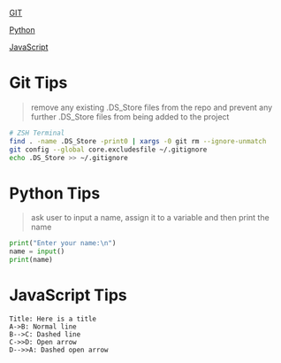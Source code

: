 [GIT](#git-tips)

[Python](#python-tips)

[JavaScript](#javascript-tips)


# Git Tips

 > remove any existing .DS_Store files from the repo and prevent any further .DS_Store files from being added to the project

```bash {.line-numbers}
# ZSH Terminal
find . -name .DS_Store -print0 | xargs -0 git rm --ignore-unmatch
git config --global core.excludesfile ~/.gitignore
echo .DS_Store >> ~/.gitignore
```

# Python Tips

> ask user to input a name, assign it to a variable and then print the name

```python {.line-numbers}
print("Enter your name:\n")
name = input()
print(name)
```

# JavaScript Tips

```sequence
Title: Here is a title
A->B: Normal line
B-->C: Dashed line
C->>D: Open arrow
D-->>A: Dashed open arrow
```